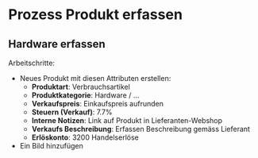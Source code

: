 # Prozess Produkt erfassen

## Hardware erfassen

Arbeitschritte:
* Neues Produkt mit diesen Attributen erstellen:
	* **Produktart**: Verbrauchsartikel
	* **Produktkategorie**: Hardware / ...
	* **Verkaufspreis**: Einkaufspreis aufrunden
	* **Steuern (Verkauf)**: 7.7%
	* **Interne Notizen**: Link auf Produkt in Lieferanten-Webshop
	* **Verkaufs Beschreibung**: Erfassen Beschreibung gemäss Lieferant
	* **Erlöskonto**: 3200 Handelserlöse
* Ein Bild hinzufügen